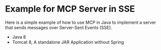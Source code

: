 # Example for MCP Server in SSE
Here is a simple example of how to use MCP in Java to implement a server that sends messages over Server-Sent Events (SSE).

- Java 8
- Tomcat 8, A standalone JAR Application without Spring
